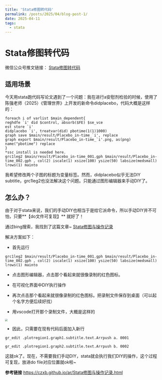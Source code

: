```yaml
---
title: 'Stata修图转代码'
permalink: /posts/2025/04/blog-post-1/
date: 2025-04-11
tags:
  - stata
---
```


# Stata修图转代码

微信公众号推文链接： [Stata修图转代码](https://mp.weixin.qq.com/s/2E8R-I_6FLn7uTsh5L9Nag)

## 适用场景
今天用stata跑代码写论文遇到了一个问题：我在进行a安慰剂检验的时候，使用了陈强老师（2025）《管理世界》上开发的新命令didplacebo，代码大概是这样的：

```
foreach i of varlist $main_dependent{
reghdfe `i' did $control, absorb($FE) $se_vce
est store `i'
didplacebo `i', treatvar(did) pbotime(1(1)1000)
graph save $main/result/Placebo_in-time_`i', replace
graph export $main/result/Placebo_in-time_`i'.png, as(png) name("pbotime") replace
}
*ssc install is needed here.
grc1leg2 $main/result/Placebo_in-time_001.gph $main/result/Placebo_in-time_002.gph , col(2) iscale(1) xsize(100) ysize(50) labsize(medsmall) lrows(1) mainto
```

我希望修改两个子图的标题为变量标签。然而，didplacebo似乎无法DIY subtitle，grc1leg2也没法解决这个问题。只能通过图形编辑器来手动DIY了。

## 怎么办？

由于对于stata来说，我们的手动DIY也相当于是给它派命令，所以手动DIY并不可怕，只要**【do文件可复现】** 就好了！

通过bing搜索，我找到了这篇文章~
[Stata修图与操作记录](https://czxb.github.io/ar/Stata修图与操作记录.html)

解决方案如下：
- 首先运行
```
grc1leg2 $main/result/Placebo_in-time_001.gph $main/result/Placebo_in-time_002.gph , col(2) iscale(1) xsize(100) ysize(50) labsize(medsmall) lrows(1) mainto
```

- 点击图形编辑器，点击那个看起来就很像录制的红色图标。

- 在可视化界面中DIY执行操作

- 再次点击那个看起来就很像录制的红色图标。把录制文件保存到桌面（可以起个名字方便后续好找）

- 用vscode打开那个录制文件，大概是这样的

<img src="https://files.mdnice.com/user/77043/1e5de925-0e78-4365-9de1-f8238198d75c.png" style="zoom:50%;" />

- 因此，只需要在现有代码后面加入新行
```
gr_edit .plotregion1.graph1.subtitle.text.Arrpush a. 0001

gr_edit .plotregion1.graph2.subtitle.text.Arrpush b. 0002
```

这就ok了。现在，不需要我们手动DIY，stata就会执行我们DIY的操作，这个过程可复现，放进do file对应位置就ok啦~

**参考链接**
https://czxb.github.io/ar/Stata修图与操作记录.html

